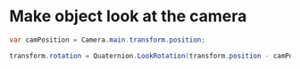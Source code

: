 # Make object look at the camera

```csharp
var camPosition = Camera.main.transform.position;

transform.rotation = Quaternion.LookRotation(transform.position - camPosition);
```

